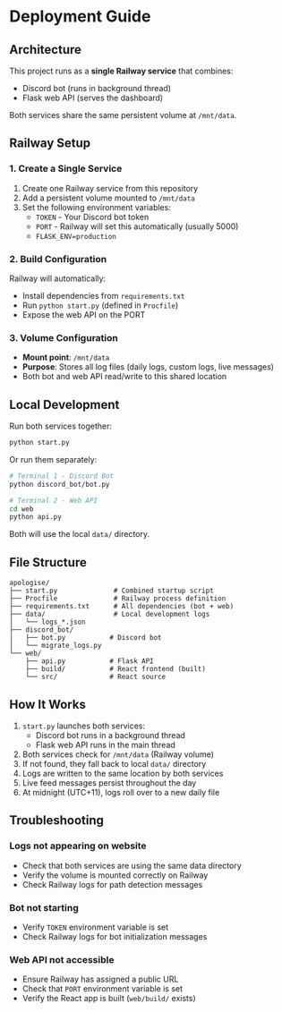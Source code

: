 # Deployment Guide

## Architecture

This project runs as a **single Railway service** that combines:
- Discord bot (runs in background thread)
- Flask web API (serves the dashboard)

Both services share the same persistent volume at `/mnt/data`.

## Railway Setup

### 1. Create a Single Service

1. Create one Railway service from this repository
2. Add a persistent volume mounted to `/mnt/data`
3. Set the following environment variables:
   - `TOKEN` - Your Discord bot token
   - `PORT` - Railway will set this automatically (usually 5000)
   - `FLASK_ENV=production`

### 2. Build Configuration

Railway will automatically:
- Install dependencies from `requirements.txt`
- Run `python start.py` (defined in `Procfile`)
- Expose the web API on the PORT

### 3. Volume Configuration

- **Mount point**: `/mnt/data`
- **Purpose**: Stores all log files (daily logs, custom logs, live messages)
- Both bot and web API read/write to this shared location

## Local Development

Run both services together:

```bash
python start.py
```

Or run them separately:

```bash
# Terminal 1 - Discord Bot
python discord_bot/bot.py

# Terminal 2 - Web API
cd web
python api.py
```

Both will use the local `data/` directory.

## File Structure

```
apologise/
├── start.py              # Combined startup script
├── Procfile              # Railway process definition
├── requirements.txt      # All dependencies (bot + web)
├── data/                 # Local development logs
│   └── logs_*.json
├── discord_bot/
│   ├── bot.py           # Discord bot
│   └── migrate_logs.py
└── web/
    ├── api.py           # Flask API
    ├── build/           # React frontend (built)
    └── src/             # React source
```

## How It Works

1. `start.py` launches both services:
   - Discord bot runs in a background thread
   - Flask web API runs in the main thread
2. Both services check for `/mnt/data` (Railway volume)
3. If not found, they fall back to local `data/` directory
4. Logs are written to the same location by both services
5. Live feed messages persist throughout the day
6. At midnight (UTC+11), logs roll over to a new daily file

## Troubleshooting

### Logs not appearing on website
- Check that both services are using the same data directory
- Verify the volume is mounted correctly on Railway
- Check Railway logs for path detection messages

### Bot not starting
- Verify `TOKEN` environment variable is set
- Check Railway logs for bot initialization messages

### Web API not accessible
- Ensure Railway has assigned a public URL
- Check that `PORT` environment variable is set
- Verify the React app is built (`web/build/` exists)
